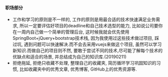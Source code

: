 #### 职场部分

* 工作和学习的原则是不一样的, 工作的原则是用最合适的技术快速满足业务需求, 所以一定要评估好项目的deadline和自己技术选型的能力, 比如说公司要你在一周内自己做一个简单的管理后台, 这时候我就会优先使用SpringBoot+jQuery+bootstrap技术栈, 因为我使用过这些技术做过项目, 踩过坑, 遇到问题可以快速解决.而不会去采用vuejs来做这个项目, 虽然可以学习新知识.而做自己的项目则不然, 要敢于尝试不同的技术,尽可能了解每个技术的优缺点和适合的场景, 并总结成为自己的知识库.(20190211)
* 拒绝拖延, 拒绝只收藏不处理, 整理自己的收藏夹, 简历循环学习巩固知识的习惯, 比如收藏夹中的优秀文章, 优秀博客, GitHub上的优秀资源等.